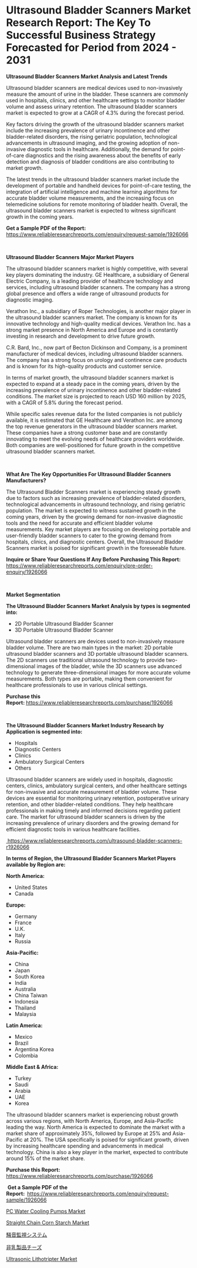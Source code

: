 <p><h1>Ultrasound Bladder Scanners Market Research Report: The Key To Successful Business Strategy Forecasted for Period from 2024 - 2031</h1></p><p><strong>Ultrasound Bladder Scanners Market Analysis and Latest Trends</strong></p>
<p><p>Ultrasound bladder scanners are medical devices used to non-invasively measure the amount of urine in the bladder. These scanners are commonly used in hospitals, clinics, and other healthcare settings to monitor bladder volume and assess urinary retention. The ultrasound bladder scanners market is expected to grow at a CAGR of 4.3% during the forecast period.</p><p>Key factors driving the growth of the ultrasound bladder scanners market include the increasing prevalence of urinary incontinence and other bladder-related disorders, the rising geriatric population, technological advancements in ultrasound imaging, and the growing adoption of non-invasive diagnostic tools in healthcare. Additionally, the demand for point-of-care diagnostics and the rising awareness about the benefits of early detection and diagnosis of bladder conditions are also contributing to market growth.</p><p>The latest trends in the ultrasound bladder scanners market include the development of portable and handheld devices for point-of-care testing, the integration of artificial intelligence and machine learning algorithms for accurate bladder volume measurements, and the increasing focus on telemedicine solutions for remote monitoring of bladder health. Overall, the ultrasound bladder scanners market is expected to witness significant growth in the coming years.</p></p>
<p><strong>Get a Sample PDF of the Report:&nbsp;</strong> <a href="https://www.reliableresearchreports.com/enquiry/request-sample/1926066">https://www.reliableresearchreports.com/enquiry/request-sample/1926066</a></p>
<p>&nbsp;</p>
<p><strong>Ultrasound Bladder Scanners Major Market Players</strong></p>
<p><p>The ultrasound bladder scanners market is highly competitive, with several key players dominating the industry. GE Healthcare, a subsidiary of General Electric Company, is a leading provider of healthcare technology and services, including ultrasound bladder scanners. The company has a strong global presence and offers a wide range of ultrasound products for diagnostic imaging.</p><p>Verathon Inc., a subsidiary of Roper Technologies, is another major player in the ultrasound bladder scanners market. The company is known for its innovative technology and high-quality medical devices. Verathon Inc. has a strong market presence in North America and Europe and is constantly investing in research and development to drive future growth.</p><p>C.R. Bard, Inc., now part of Becton Dickinson and Company, is a prominent manufacturer of medical devices, including ultrasound bladder scanners. The company has a strong focus on urology and continence care products and is known for its high-quality products and customer service.</p><p>In terms of market growth, the ultrasound bladder scanners market is expected to expand at a steady pace in the coming years, driven by the increasing prevalence of urinary incontinence and other bladder-related conditions. The market size is projected to reach USD 160 million by 2025, with a CAGR of 5.8% during the forecast period.</p><p>While specific sales revenue data for the listed companies is not publicly available, it is estimated that GE Healthcare and Verathon Inc. are among the top revenue generators in the ultrasound bladder scanners market. These companies have a strong customer base and are constantly innovating to meet the evolving needs of healthcare providers worldwide. Both companies are well-positioned for future growth in the competitive ultrasound bladder scanners market.</p></p>
<p>&nbsp;</p>
<p><strong>What Are The Key Opportunities For Ultrasound Bladder Scanners Manufacturers?</strong></p>
<p><p>The Ultrasound Bladder Scanners market is experiencing steady growth due to factors such as increasing prevalence of bladder-related disorders, technological advancements in ultrasound technology, and rising geriatric population. The market is expected to witness sustained growth in the coming years, driven by the growing demand for non-invasive diagnostic tools and the need for accurate and efficient bladder volume measurements. Key market players are focusing on developing portable and user-friendly bladder scanners to cater to the growing demand from hospitals, clinics, and diagnostic centers. Overall, the Ultrasound Bladder Scanners market is poised for significant growth in the foreseeable future.</p></p>
<p><strong>Inquire or Share Your Questions If Any Before Purchasing This Report:</strong> <a href="https://www.reliableresearchreports.com/enquiry/pre-order-enquiry/1926066">https://www.reliableresearchreports.com/enquiry/pre-order-enquiry/1926066</a></p>
<p>&nbsp;</p>
<p><strong>Market Segmentation</strong></p>
<p><strong>The Ultrasound Bladder Scanners Market Analysis by types is segmented into:</strong></p>
<p><ul><li>2D Portable Ultrasound Bladder Scanner</li><li>3D Portable Ultrasound Bladder Scanner</li></ul></p>
<p><p>Ultrasound bladder scanners are devices used to non-invasively measure bladder volume. There are two main types in the market: 2D portable ultrasound bladder scanners and 3D portable ultrasound bladder scanners. The 2D scanners use traditional ultrasound technology to provide two-dimensional images of the bladder, while the 3D scanners use advanced technology to generate three-dimensional images for more accurate volume measurements. Both types are portable, making them convenient for healthcare professionals to use in various clinical settings.</p></p>
<p><strong>Purchase this Report:&nbsp;</strong><a href="https://www.reliableresearchreports.com/purchase/1926066">https://www.reliableresearchreports.com/purchase/1926066</a></p>
<p>&nbsp;</p>
<p><strong>The Ultrasound Bladder Scanners Market Industry Research by Application is segmented into:</strong></p>
<p><ul><li>Hospitals</li><li>Diagnostic Centers</li><li>Clinics</li><li>Ambulatory Surgical Centers</li><li>Others</li></ul></p>
<p><p>Ultrasound bladder scanners are widely used in hospitals, diagnostic centers, clinics, ambulatory surgical centers, and other healthcare settings for non-invasive and accurate measurement of bladder volume. These devices are essential for monitoring urinary retention, postoperative urinary retention, and other bladder-related conditions. They help healthcare professionals in making timely and informed decisions regarding patient care. The market for ultrasound bladder scanners is driven by the increasing prevalence of urinary disorders and the growing demand for efficient diagnostic tools in various healthcare facilities.</p></p>
<p><a href="https://www.reliableresearchreports.com/ultrasound-bladder-scanners-r1926066">&nbsp;https://www.reliableresearchreports.com/ultrasound-bladder-scanners-r1926066</a></p>
<p><strong>In terms of Region, the Ultrasound Bladder Scanners Market Players available by Region are:</strong></p>
<p>
    <p> <strong> North America: </strong>
        <ul>
            <li>United States</li>
            <li>Canada</li>
        </ul>
        </p> 
    <p> <strong> Europe: </strong>
        <ul>
            <li>Germany</li>
            <li>France</li>
            <li>U.K.</li>
            <li>Italy</li>
            <li>Russia</li>
        </ul>
        </p> 
    <p> <strong> Asia-Pacific: </strong>
        <ul>
            <li>China</li>
            <li>Japan</li>
            <li>South Korea</li>
            <li>India</li>
            <li>Australia</li>
            <li>China Taiwan</li>
            <li>Indonesia</li>
            <li>Thailand</li>
            <li>Malaysia</li>
        </ul>
        </p> 
    <p> <strong> Latin America: </strong>
        <ul>
            <li>Mexico</li>
            <li>Brazil</li>
            <li>Argentina Korea</li>
            <li>Colombia</li>
        </ul>
        </p> 
    <p> <strong> Middle East & Africa: </strong>
        <ul>
            <li>Turkey</li>
            <li>Saudi</li>
            <li>Arabia</li>
            <li>UAE</li>
            <li>Korea</li>
        </ul>
    </p>
    </p>
<p><p>The ultrasound bladder scanners market is experiencing robust growth across various regions, with North America, Europe, and Asia-Pacific leading the way. North America is expected to dominate the market with a market share of approximately 35%, followed by Europe at 25% and Asia-Pacific at 20%. The USA specifically is poised for significant growth, driven by increasing healthcare spending and advancements in medical technology. China is also a key player in the market, expected to contribute around 15% of the market share.</p></p>
<p><strong>Purchase this Report: </strong><a href="https://www.reliableresearchreports.com/purchase/1926066">https://www.reliableresearchreports.com/purchase/1926066</a></p>
<p>&nbsp;<strong>Get a Sample PDF of the Report:&nbsp;&nbsp;</strong><a href="https://www.reliableresearchreports.com/enquiry/request-sample/1926066">https://www.reliableresearchreports.com/enquiry/request-sample/1926066</a></p>
<p><strong></strong></p>
<p><p><a href="https://www.linkedin.com/pulse/pc-water-cooling-pumps-market-comprehensive-assessment-type-mbdse?trackingId=aofa%2BVM2PpsYB%2FIE%2BIUdFw%3D%3D">PC Water Cooling Pumps Market</a></p><p><a href="https://issuu.com/reportprime-2/docs/straight-chain-corn-starch-market-size-2030.pptx">Straight Chain Corn Starch Market</a></p><p><a href="https://github.com/luffiazaza/Market-Research-Report-List-1/blob/main/614175651342.md">騒音監視システム</a></p><p><a href="https://github.com/one-cool-chick/Market-Research-Report-List-1/blob/main/341000351343.md">非乳製品チーズ</a></p><p><a href="https://github.com/tamvrosiya/Market-Research-Report-List-4/blob/main/ultrasonic-lithotripter-market.md">Ultrasonic Lithotripter Market</a></p></p>